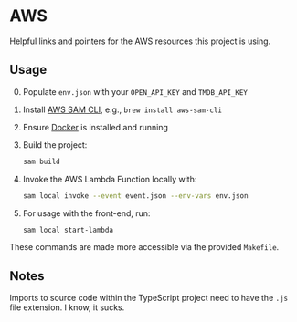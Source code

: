 # AWS

Helpful links and pointers for the AWS resources this project is using.

## Usage

0. Populate `env.json` with your `OPEN_API_KEY` and `TMDB_API_KEY`
1. Install [AWS SAM CLI](https://github.com/aws/aws-sam-cli/), e.g., `brew install aws-sam-cli`
2. Ensure [Docker](https://docker.com) is installed and running
3. Build the project:

    ```sh
    sam build
    ```

4. Invoke the AWS Lambda Function locally with:

    ```sh
    sam local invoke --event event.json --env-vars env.json
    ```

5. For usage with the front-end, run:

    ```sh
    sam local start-lambda
    ```

These commands are made more accessible via the provided `Makefile`.

## Notes

Imports to source code within the TypeScript project need to have the `.js` file extension. I know, it sucks.
